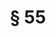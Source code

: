---
title: "§ 55"
draft: false
exceptions:
- info52d
memberstates:
- DE
score: 3
compensation:
- No compensation
remarks: |
 Exception is for archiving and retransmission purposes


link: "https://dejure.org/gesetze/UrhG/55.html"
---